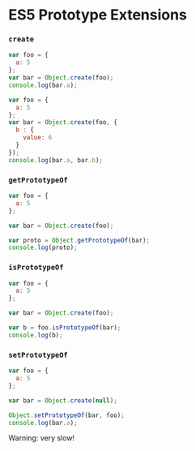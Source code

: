 
# ES5 Prototype Extensions

### `create`

```js
var foo = {
  a: 5
};
var bar = Object.create(foo);
console.log(bar.a);
```

```js
var foo = {
  a: 5
};
var bar = Object.create(foo, {
  b : {
    value: 6
  }
});
console.log(bar.a, bar.b);
```

### `getPrototypeOf`

```js
var foo = {
  a: 5
};

var bar = Object.create(foo);

var proto = Object.getPrototypeOf(bar);
console.log(proto);
```

### `isPrototypeOf`

```js
var foo = {
  a: 5
};

var bar = Object.create(foo);

var b = foo.isPrototypeOf(bar);
console.log(b);
```

### `setPrototypeOf`

```js
var foo = {
  a: 5
};

var bar = Object.create(null);

Object.setPrototypeOf(bar, foo);
console.log(bar.a);
```

Warning: very slow!
